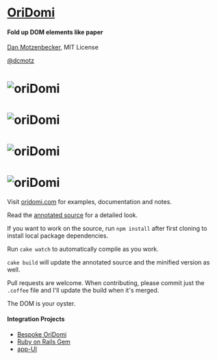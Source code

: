 # [OriDomi](http://oridomi.com)
#### Fold up DOM elements like paper
[Dan Motzenbecker](http://oxism.com), MIT License

[@dcmotz](http://twitter.com/dcmotz)

# ![oriDomi](http://oridomi.com/demo/images/readme/1.png)
# ![oriDomi](http://oridomi.com/demo/images/readme/4.gif)
# ![oriDomi](http://oridomi.com/demo/images/readme/2.png)
# ![oriDomi](http://oridomi.com/demo/images/readme/3.gif)

Visit [oridomi.com](http://oridomi.com) for examples, documentation and notes.

Read the [annotated source](http://oridomi.com/docs/oridomi.html)
for a detailed look.

If you want to work on the source, run `npm install` after first cloning to
install local package dependencies.

Run `cake watch` to automatically compile as you work.

`cake build` will update the annotated source and the minified version as well.

Pull requests are welcome. When contributing, please commit just the `.coffee`
file and I'll update the build when it's merged.

The DOM is your oyster.


#### Integration Projects
* [Bespoke OriDomi](https://github.com/ebow/bespoke-oridomi)
* [Ruby on Rails Gem](https://rubygems.org/gems/oridomi-rails)
* [app-UI](https://github.com/triceam/app-UI)

